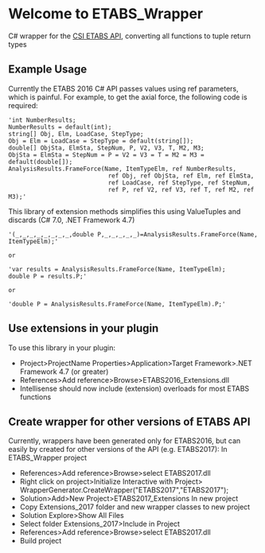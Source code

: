 # Welcome to ETABS_Wrapper
C# wrapper for the [CSI ETABS API](https://www.csiamerica.com/application-programming-interface), converting all functions to tuple return types

## Example Usage
Currently the ETABS 2016 C# API passes values using ref parameters, which is painful.
For example, to get the axial force, the following code is required:

    'int NumberResults;
    NumberResults = default(int);
    string[] Obj, Elm, LoadCase, StepType;
    Obj = Elm = LoadCase = StepType = default(string[]);
    double[] ObjSta, ElmSta, StepNum, P, V2, V3, T, M2, M3;
    ObjSta = ElmSta = StepNum = P = V2 = V3 = T = M2 = M3 = default(double[]);
    AnalysisResults.FrameForce(Name, ItemTypeElm, ref NumberResults,
								ref Obj, ref ObjSta, ref Elm, ref ElmSta,
								ref LoadCase, ref StepType, ref StepNum,
								ref P, ref V2, ref V3, ref T, ref M2, ref M3);'

This library of extension methods simplifies this using ValueTuples and discards (C# 7.0, .NET Framework 4.7)

    '(_,_,_,_,_,_,_,_,double P,_,_,_,_,_)=AnalysisResults.FrameForce(Name, ItemTypeElm);'

    or
	
	'var results = AnalysisResults.FrameForce(Name, ItemTypeElm);
	double P = results.P;'
	
	or
	
	'double P = AnalysisResults.FrameForce(Name, ItemTypeElm).P;'

## Use extensions in your plugin

To use this library in your plugin:
* Project>ProjectName Properties>Application>Target Framework>.NET Framework 4.7 (or greater)
* References>Add reference>Browse>ETABS2016_Extensions.dll
* Intellisense should now include (extension) overloads for most ETABS functions

## Create wrapper for other versions of ETABS API

Currently, wrappers have been generated only for ETABS2016, 
but can easily by created for other versions of the API (e.g. ETABS2017):
In ETABS_Wrapper project
* References>Add reference>Browse>select ETABS2017.dll
* Right click on project>Initialize Interactive with Project>
    WrapperGenerator.CreateWrapper("ETABS2017","ETABS2017");
* Solution>Add>New Project>ETABS2017_Extensions
In new project
* Copy Extensions_2017 folder and new wrapper classes to new project
* Solution Explore>Show All Files
* Select folder Extensions_2017>Include in Project
* References>Add reference>Browse>select ETABS2017.dll
* Build project